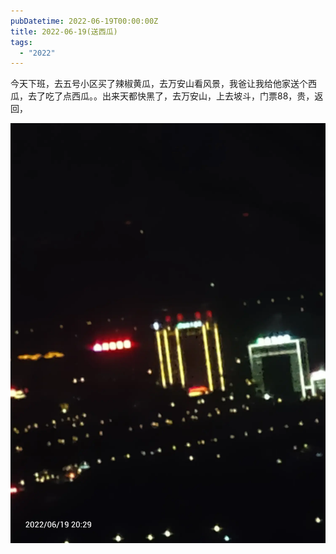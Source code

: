 ```yaml
---
pubDatetime: 2022-06-19T00:00:00Z
title: 2022-06-19(送西瓜)
tags:
  - "2022"
---
```


今天下班，去五号小区买了辣椒黄瓜，去万安山看风景，我爸让我给他家送个西瓜，去了吃了点西瓜。。出来天都快黑了，去万安山，上去坡斗，门票88，贵，返回，

![](../../img/6904315-1c141610c7e1dba1.jpg)

